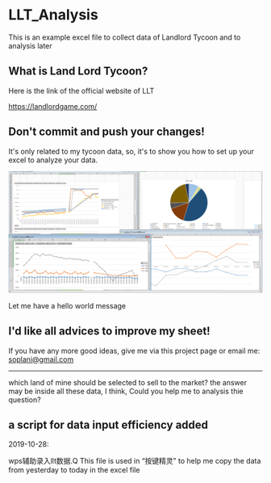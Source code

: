 # LLT_Analysis

This  is an example excel file to collect data of Landlord Tycoon and to analysis later

## What is Land Lord Tycoon?

Here is the link of the official website of LLT

https://landlordgame.com/

## Don't commit and push your changes!

It's only related to my tycoon data, so, it's to show you how to set up your excel to analyze your data.

![](https://github.com/Aesuib/LLT_Analysis/blob/master/LLTShot.PNG)

Let me have a hello world message 
## I'd like all advices to improve my sheet!

If you have any more good ideas, give me via this project page or email me: soplani@gmail.com

-----
which land of mine should be selected to sell to the market? the answer may be inside all these data, I think, Could you help me to analysis thie question?

## a script for data input efficiency added

2019-10-28:

wps辅助录入llt数据.Q This file is used in “按键精灵” to help me copy the data from yesterday to today in the excel file 

